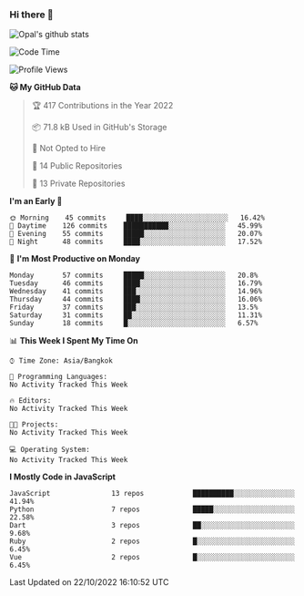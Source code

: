 ### Hi there 👋

![Opal's github stats](https://github-readme-stats.vercel.app/api?username=coolkidneversleep&count_private=true&show_icons=true&theme=radical)


<!--START_SECTION:waka-->
![Code Time](http://img.shields.io/badge/Code%20Time-64%20hrs%2038%20mins-blue)

![Profile Views](http://img.shields.io/badge/Profile%20Views-0-blue)

**🐱 My GitHub Data** 

> 🏆 417 Contributions in the Year 2022
 > 
> 📦 71.8 kB Used in GitHub's Storage 
 > 
> 🚫 Not Opted to Hire
 > 
> 📜 14 Public Repositories 
 > 
> 🔑 13 Private Repositories  
 > 
**I'm an Early 🐤** 

```text
🌞 Morning    45 commits     ████░░░░░░░░░░░░░░░░░░░░░   16.42% 
🌆 Daytime    126 commits    ███████████░░░░░░░░░░░░░░   45.99% 
🌃 Evening    55 commits     █████░░░░░░░░░░░░░░░░░░░░   20.07% 
🌙 Night      48 commits     ████░░░░░░░░░░░░░░░░░░░░░   17.52%

```
📅 **I'm Most Productive on Monday** 

```text
Monday       57 commits     █████░░░░░░░░░░░░░░░░░░░░   20.8% 
Tuesday      46 commits     ████░░░░░░░░░░░░░░░░░░░░░   16.79% 
Wednesday    41 commits     ███░░░░░░░░░░░░░░░░░░░░░░   14.96% 
Thursday     44 commits     ████░░░░░░░░░░░░░░░░░░░░░   16.06% 
Friday       37 commits     ███░░░░░░░░░░░░░░░░░░░░░░   13.5% 
Saturday     31 commits     ██░░░░░░░░░░░░░░░░░░░░░░░   11.31% 
Sunday       18 commits     █░░░░░░░░░░░░░░░░░░░░░░░░   6.57%

```


📊 **This Week I Spent My Time On** 

```text
⌚︎ Time Zone: Asia/Bangkok

💬 Programming Languages: 
No Activity Tracked This Week

🔥 Editors: 
No Activity Tracked This Week

🐱‍💻 Projects: 
No Activity Tracked This Week

💻 Operating System: 
No Activity Tracked This Week

```

**I Mostly Code in JavaScript** 

```text
JavaScript               13 repos            ██████████░░░░░░░░░░░░░░░   41.94% 
Python                   7 repos             █████░░░░░░░░░░░░░░░░░░░░   22.58% 
Dart                     3 repos             ██░░░░░░░░░░░░░░░░░░░░░░░   9.68% 
Ruby                     2 repos             █░░░░░░░░░░░░░░░░░░░░░░░░   6.45% 
Vue                      2 repos             █░░░░░░░░░░░░░░░░░░░░░░░░   6.45%

```



 Last Updated on 22/10/2022 16:10:52 UTC
<!--END_SECTION:waka-->
